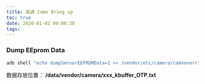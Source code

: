 ```yaml
---
title: 高通 Camx Bring up
toc: true
date: 2020-01-01 00:00:30
tags: 
---
```


### Dump EEprom Data

```bash
adb shell "echo dumpSensorEEPROMData=1 >> /vendor/etc/camera/camxoverridesettings.txt"
```

数据存放位置： **/data/vendor/camera/xxx_kbuffer_OTP.txt**